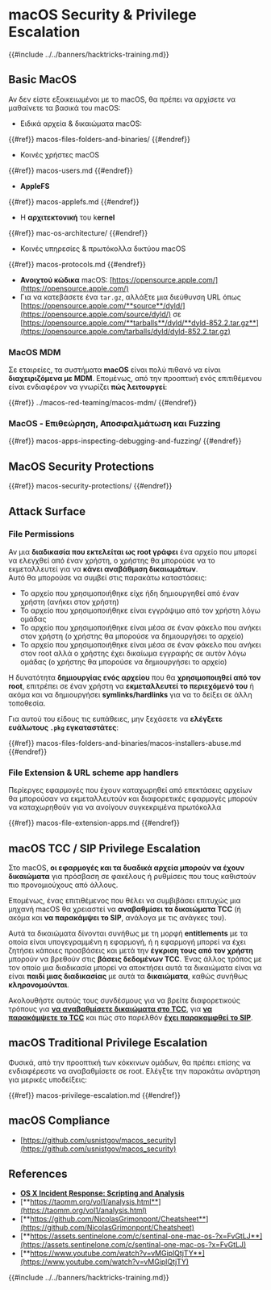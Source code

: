 # macOS Security & Privilege Escalation

{{#include ../../banners/hacktricks-training.md}}

## Basic MacOS

Αν δεν είστε εξοικειωμένοι με το macOS, θα πρέπει να αρχίσετε να μαθαίνετε τα βασικά του macOS:

- Ειδικά αρχεία & δικαιώματα macOS:

{{#ref}}
macos-files-folders-and-binaries/
{{#endref}}

- Κοινές χρήστες macOS

{{#ref}}
macos-users.md
{{#endref}}

- **AppleFS**

{{#ref}}
macos-applefs.md
{{#endref}}

- Η **αρχιτεκτονική** του k**ernel**

{{#ref}}
mac-os-architecture/
{{#endref}}

- Κοινές υπηρεσίες & πρωτόκολλα δικτύου macOS

{{#ref}}
macos-protocols.md
{{#endref}}

- **Ανοιχτού κώδικα** macOS: [https://opensource.apple.com/](https://opensource.apple.com/)
- Για να κατεβάσετε ένα `tar.gz`, αλλάξτε μια διεύθυνση URL όπως [https://opensource.apple.com/**source**/dyld/](https://opensource.apple.com/source/dyld/) σε [https://opensource.apple.com/**tarballs**/dyld/**dyld-852.2.tar.gz**](https://opensource.apple.com/tarballs/dyld/dyld-852.2.tar.gz)

### MacOS MDM

Σε εταιρείες, τα συστήματα **macOS** είναι πολύ πιθανό να είναι **διαχειριζόμενα με MDM**. Επομένως, από την προοπτική ενός επιτιθέμενου είναι ενδιαφέρον να γνωρίζει **πώς λειτουργεί**:

{{#ref}}
../macos-red-teaming/macos-mdm/
{{#endref}}

### MacOS - Επιθεώρηση, Αποσφαλμάτωση και Fuzzing

{{#ref}}
macos-apps-inspecting-debugging-and-fuzzing/
{{#endref}}

## MacOS Security Protections

{{#ref}}
macos-security-protections/
{{#endref}}

## Attack Surface

### File Permissions

Αν μια **διαδικασία που εκτελείται ως root γράφει** ένα αρχείο που μπορεί να ελεγχθεί από έναν χρήστη, ο χρήστης θα μπορούσε να το εκμεταλλευτεί για να **κάνει αναβάθμιση δικαιωμάτων**.\
Αυτό θα μπορούσε να συμβεί στις παρακάτω καταστάσεις:

- Το αρχείο που χρησιμοποιήθηκε είχε ήδη δημιουργηθεί από έναν χρήστη (ανήκει στον χρήστη)
- Το αρχείο που χρησιμοποιήθηκε είναι εγγράψιμο από τον χρήστη λόγω ομάδας
- Το αρχείο που χρησιμοποιήθηκε είναι μέσα σε έναν φάκελο που ανήκει στον χρήστη (ο χρήστης θα μπορούσε να δημιουργήσει το αρχείο)
- Το αρχείο που χρησιμοποιήθηκε είναι μέσα σε έναν φάκελο που ανήκει στον root αλλά ο χρήστης έχει δικαίωμα εγγραφής σε αυτόν λόγω ομάδας (ο χρήστης θα μπορούσε να δημιουργήσει το αρχείο)

Η δυνατότητα **δημιουργίας ενός αρχείου** που θα **χρησιμοποιηθεί από τον root**, επιτρέπει σε έναν χρήστη να **εκμεταλλευτεί το περιεχόμενό του** ή ακόμα και να δημιουργήσει **symlinks/hardlinks** για να το δείξει σε άλλη τοποθεσία.

Για αυτού του είδους τις ευπάθειες, μην ξεχάσετε να **ελέγξετε ευάλωτους `.pkg` εγκαταστάτες**:

{{#ref}}
macos-files-folders-and-binaries/macos-installers-abuse.md
{{#endref}}

### File Extension & URL scheme app handlers

Περίεργες εφαρμογές που έχουν καταχωρηθεί από επεκτάσεις αρχείων θα μπορούσαν να εκμεταλλευτούν και διαφορετικές εφαρμογές μπορούν να καταχωρηθούν για να ανοίγουν συγκεκριμένα πρωτόκολλα

{{#ref}}
macos-file-extension-apps.md
{{#endref}}

## macOS TCC / SIP Privilege Escalation

Στο macOS, **οι εφαρμογές και τα δυαδικά αρχεία μπορούν να έχουν δικαιώματα** για πρόσβαση σε φακέλους ή ρυθμίσεις που τους καθιστούν πιο προνομιούχους από άλλους.

Επομένως, ένας επιτιθέμενος που θέλει να συμβιβάσει επιτυχώς μια μηχανή macOS θα χρειαστεί να **αναβαθμίσει τα δικαιώματα TCC** (ή ακόμα και **να παρακάμψει το SIP**, ανάλογα με τις ανάγκες του).

Αυτά τα δικαιώματα δίνονται συνήθως με τη μορφή **entitlements** με τα οποία είναι υπογεγραμμένη η εφαρμογή, ή η εφαρμογή μπορεί να έχει ζητήσει κάποιες προσβάσεις και μετά την **έγκριση τους από τον χρήστη** μπορούν να βρεθούν στις **βάσεις δεδομένων TCC**. Ένας άλλος τρόπος με τον οποίο μια διαδικασία μπορεί να αποκτήσει αυτά τα δικαιώματα είναι να είναι **παιδί μιας διαδικασίας** με αυτά τα **δικαιώματα**, καθώς συνήθως **κληρονομούνται**.

Ακολουθήστε αυτούς τους συνδέσμους για να βρείτε διαφορετικούς τρόπους για [**να αναβαθμίσετε δικαιώματα στο TCC**](macos-security-protections/macos-tcc/index.html#tcc-privesc-and-bypasses), για [**να παρακάμψετε το TCC**](macos-security-protections/macos-tcc/macos-tcc-bypasses/index.html) και πώς στο παρελθόν [**έχει παρακαμφθεί το SIP**](macos-security-protections/macos-sip.md#sip-bypasses).

## macOS Traditional Privilege Escalation

Φυσικά, από την προοπτική των κόκκινων ομάδων, θα πρέπει επίσης να ενδιαφέρεστε να αναβαθμίσετε σε root. Ελέγξτε την παρακάτω ανάρτηση για μερικές υποδείξεις:

{{#ref}}
macos-privilege-escalation.md
{{#endref}}

## macOS Compliance

- [https://github.com/usnistgov/macos_security](https://github.com/usnistgov/macos_security)

## References

- [**OS X Incident Response: Scripting and Analysis**](https://www.amazon.com/OS-Incident-Response-Scripting-Analysis-ebook/dp/B01FHOHHVS)
- [**https://taomm.org/vol1/analysis.html**](https://taomm.org/vol1/analysis.html)
- [**https://github.com/NicolasGrimonpont/Cheatsheet**](https://github.com/NicolasGrimonpont/Cheatsheet)
- [**https://assets.sentinelone.com/c/sentinal-one-mac-os-?x=FvGtLJ**](https://assets.sentinelone.com/c/sentinal-one-mac-os-?x=FvGtLJ)
- [**https://www.youtube.com/watch?v=vMGiplQtjTY**](https://www.youtube.com/watch?v=vMGiplQtjTY)

{{#include ../../banners/hacktricks-training.md}}
